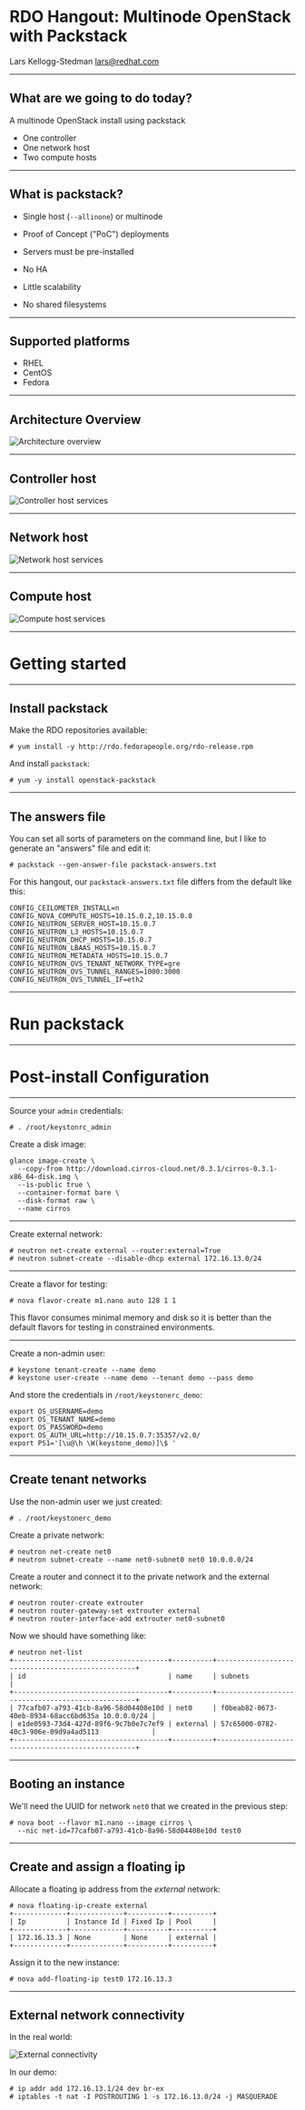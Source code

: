 # RDO Hangout: Multinode OpenStack with Packstack

Lars Kellogg-Stedman <lars@redhat.com>

---

## What are we going to do today?

A multinode OpenStack install using packstack

- One controller
- One network host
- Two compute hosts

---

## What is packstack?

- Single host (`--allinone`) or multinode
- Proof of Concept ("PoC") deployments


- Servers must be pre-installed
- No HA
- Little scalability
- No shared filesystems

---

## Supported platforms

- RHEL
- CentOS
- Fedora

---

## Architecture Overview

![Architecture overview](assets/overview.svg)

---

## Controller host

![Controller host services](assets/controller_host.svg)

---

## Network host

![Network host services](assets/network_host.svg)

---

## Compute host

![Compute host services](assets/compute_host.svg)

---

# Getting started

---

## Install packstack

Make the RDO repositories available:

    # yum install -y http://rdo.fedorapeople.org/rdo-release.rpm

And install `packstack`:

    # yum -y install openstack-packstack

---

## The answers file

You can set all sorts of parameters on the command line, but I like to
generate an "answers" file and edit it:

    # packstack --gen-answer-file packstack-answers.txt


For this hangout, our `packstack-answers.txt` file differs from the
default like this:

    CONFIG_CEILOMETER_INSTALL=n
    CONFIG_NOVA_COMPUTE_HOSTS=10.15.0.2,10.15.0.8
    CONFIG_NEUTRON_SERVER_HOST=10.15.0.7
    CONFIG_NEUTRON_L3_HOSTS=10.15.0.7
    CONFIG_NEUTRON_DHCP_HOSTS=10.15.0.7
    CONFIG_NEUTRON_LBAAS_HOSTS=10.15.0.7
    CONFIG_NEUTRON_METADATA_HOSTS=10.15.0.7
    CONFIG_NEUTRON_OVS_TENANT_NETWORK_TYPE=gre
    CONFIG_NEUTRON_OVS_TUNNEL_RANGES=1000:3000
    CONFIG_NEUTRON_OVS_TUNNEL_IF=eth2

---

# Run packstack

---

# Post-install Configuration

---

Source your `admin` credentials:

    # . /root/keystonrc_admin

Create a disk image:

    glance image-create \
      --copy-from http://download.cirros-cloud.net/0.3.1/cirros-0.3.1-x86_64-disk.img \
      --is-public true \
      --container-format bare \
      --disk-format raw \
      --name cirros

---

Create external network:

    # neutron net-create external --router:external=True
    # neutron subnet-create --disable-dhcp external 172.16.13.0/24

---

Create a flavor for testing:

    # nova flavor-create m1.nano auto 128 1 1

This flavor consumes minimal memory and disk so it is better than the
default flavors for testing in constrained environments.

---

Create a non-admin user:

    # keystone tenant-create --name demo
    # keystone user-create --name demo --tenant demo --pass demo

And store the credentials in `/root/keystonerc_demo`:

    export OS_USERNAME=demo
    export OS_TENANT_NAME=demo
    export OS_PASSWORD=demo
    export OS_AUTH_URL=http://10.15.0.7:35357/v2.0/
    export PS1='[\u@\h \W(keystone_demo)]\$ '

---

## Create tenant networks

Use the non-admin user we just created:

    # . /root/keystonerc_demo

Create a private network:

    # neutron net-create net0
    # neutron subnet-create --name net0-subnet0 net0 10.0.0.0/24


Create a router and connect it to the private network and the external
network:

    # neutron router-create extrouter
    # neutron router-gateway-set extrouter external
    # neutron router-interface-add extrouter net0-subnet0


Now we should have something like:

    # neutron net-list
    +--------------------------------------+----------+--------------------------------------------------+
    | id                                   | name     | subnets                                          |
    +--------------------------------------+----------+--------------------------------------------------+
    | 77cafb07-a793-41cb-8a96-58d04408e10d | net0     | f0beab82-0673-40eb-8934-68acc6bd635a 10.0.0.0/24 |
    | e1de0593-73d4-427d-89f6-9c7b0e7c7ef9 | external | 57c65000-0782-40c3-906e-09d9a4ad5113             |
    +--------------------------------------+----------+--------------------------------------------------+

---

## Booting an instance

We'll need the UUID for network `net0` that we created in the previous
step:

    # nova boot --flavor m1.nano --image cirros \
      --nic net-id=77cafb07-a793-41cb-8a96-58d04408e10d test0

---

## Create and assign a floating ip

Allocate a floating ip address from the *external* network:

    # nova floating-ip-create external
    +-------------+-------------+----------+----------+
    | Ip          | Instance Id | Fixed Ip | Pool     |
    +-------------+-------------+----------+----------+
    | 172.16.13.3 | None        | None     | external |
    +-------------+-------------+----------+----------+
    
Assign it to the new instance:

    # nova add-floating-ip test0 172.16.13.3

---

## External network connectivity

In the real world:

![External connectivity](assets/external_connectivity.svg)


In our demo:

    # ip addr add 172.16.13.1/24 dev br-ex
    # iptables -t nat -I POSTROUTING 1 -s 172.16.13.0/24 -j MASQUERADE

